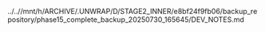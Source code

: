 ../..//mnt/h/ARCHIVE/.UNWRAP/D/STAGE2_INNER/e8bf24f9fb06/backup_repository/phase15_complete_backup_20250730_165645/DEV_NOTES.md